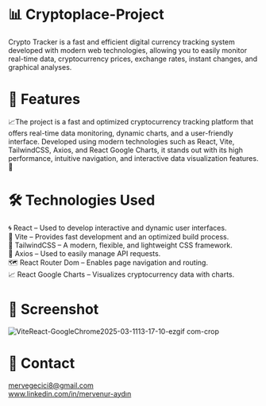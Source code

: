 # 📊 Cryptoplace-Project

Crypto Tracker is a fast and efficient digital currency tracking system developed with modern web technologies, allowing you to easily monitor real-time data, cryptocurrency prices, exchange rates, instant changes, and graphical analyses.



# 🚀 Features
 📈The project is a fast and optimized cryptocurrency tracking platform that offers real-time data monitoring, dynamic charts, and a user-friendly interface. Developed using modern technologies such as React, Vite, TailwindCSS, Axios, and React Google Charts, it stands out with its high performance, intuitive navigation, and interactive data visualization features. 🚀


# 🛠️ Technologies Used
🌀 React – Used to develop interactive and dynamic user interfaces. <br/>
🚀 Vite – Provides fast development and an optimized build process. <br/>
🎨 TailwindCSS – A modern, flexible, and lightweight CSS framework. <br/>
🔗 Axios – Used to easily manage API requests. <br/>
🗺️ React Router Dom – Enables page navigation and routing. <br/>
📈 React Google Charts – Visualizes cryptocurrency data with charts. 

# 📸 Screenshot
![ViteReact-GoogleChrome2025-03-1113-17-10-ezgif com-crop](https://github.com/user-attachments/assets/a84663d0-4786-4d31-8646-a1b229769013)


# 📧 Contact

mervegecici8@gmail.com <br/>
www.linkedin.com/in/mervenur-aydın
